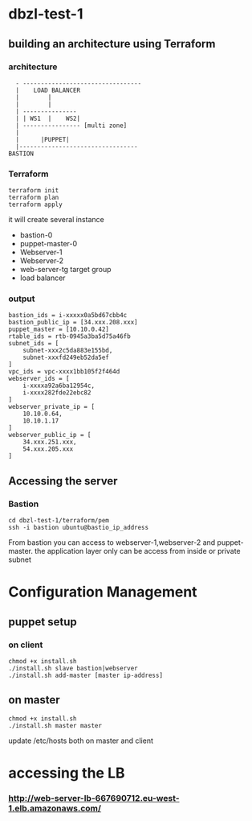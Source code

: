 # dbzl-test-1

## building an architecture using Terraform
### architecture

```
  - ---------------------------------
  |    LOAD BALANCER
  |        |
  |        |
  | --------------- 
  | | WS1  |    WS2|
  | ---------------- [multi zone]
  |
  |      |PUPPET|    
  |---------------------------------
BASTION 
```

### Terraform
```
terraform init
terraform plan
terraform apply
```
it will create several instance
- bastion-0
- puppet-master-0
- Webserver-1
- Webserver-2
- web-server-tg target group
- load balancer

### output
```
bastion_ids = i-xxxxx0a5bd67cbb4c
bastion_public_ip = [34.xxx.208.xxx]
puppet_master = [10.10.0.42]
rtable_ids = rtb-0945a3ba5d75a46fb
subnet_ids = [
    subnet-xxx2c5da883e155bd,
    subnet-xxxfd249eb52da5ef
]
vpc_ids = vpc-xxxx1bb105f2f464d
webserver_ids = [
    i-xxxxa92a6ba12954c,
    i-xxxx282fde22ebc82
]
webserver_private_ip = [
    10.10.0.64,
    10.10.1.17
]
webserver_public_ip = [
    34.xxx.251.xxx,
    54.xxx.205.xxx
]
```
## Accessing the server
### Bastion
```
cd dbzl-test-1/terraform/pem
ssh -i bastion ubuntu@bastio_ip_address
```
From bastion you can access to webserver-1,webserver-2 and puppet-master. the application layer only can be access from inside or private subnet


# Configuration Management
## puppet setup
### on client
```
chmod +x install.sh
./install.sh slave bastion|webserver
./install.sh add-master [master ip-address]
```
## on master
```
chmod +x install.sh
./install.sh master master
```
update /etc/hosts both on master and client

# accessing the LB
### http://web-server-lb-667690712.eu-west-1.elb.amazonaws.com/
